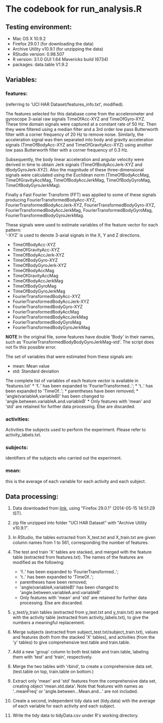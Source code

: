 # The codebook for run_analysis.R

## Testing environment:

* Mac OS X 10.9.2
* Firefox 29.0.1 (for downloading the data)
* Archive Utility v10.9.1 (for unzipping the data)
* RStudio version: 0.98.507
* R version: 3.1.0 GUI 1.64 Mavericks build (6734)
* packages: data.table V1.9.2



## Variables:

### features: 

(referring to 'UCI HAR Dataset/features_info.txt', modified).

The features selected for this database come from the accelerometer and gyroscope 3-axial raw signals TimeOfAcc-XYZ and TimeOfGyro-XYZ. These time domain signals  were captured at a constant rate of 50 Hz. Then they were filtered using a median filter and a 3rd order low pass Butterworth filter with a corner frequency of 20 Hz to remove noise. Similarly, the acceleration signal was then separated into body and gravity acceleration signals (TimeOfBodyAcc-XYZ and TimeOfGravityAcc-XYZ) using another low pass Butterworth filter with a corner frequency of 0.3 Hz.

Subsequently, the body linear acceleration and angular velocity were derived in time to obtain Jerk signals (TimeOfBodyAccJerk-XYZ and tBodyGyroJerk-XYZ). Also the magnitude of these three-dimensional signals were calculated using the Euclidean norm (TimeOfBodyAccMag, TimeOfGravityAccMag, TimeOfBodyAccJerkMag, TimeOfBodyGyroMag, TimeOfBodyGyroJerkMag).

Finally a Fast Fourier Transform (FFT) was applied to some of these signals producing FourierTransformedBodyAcc-XYZ, FourierTransformedBodyAccJerk-XYZ, FourierTransformedBodyGyro-XYZ, FourierTransformedBodyAccJerkMag, FourierTransformedBodyGyroMag, FourierTransformedBodyGyroJerkMag.

These signals were used to estimate variables of the feature vector for each pattern:  
'-XYZ' is used to denote 3-axial signals in the X, Y and Z directions.

* TimeOfBodyAcc-XYZ
* TimeOfGravityAcc-XYZ
* TimeOfBodyAccJerk-XYZ
* TimeOfBodyGyro-XYZ
* TimeOfBodyGyroJerk-XYZ
* TimeOfBodyAccMag
* TimeOfGravityAccMag
* TimeOfBodyAccJerkMag
* TimeOfBodyGyroMag
* TimeOfBodyGyroJerkMag
* FourierTransformedBodyAcc-XYZ
* FourierTransformedBodyAccJerk-XYZ
* FourierTransformedBodyGyro-XYZ
* FourierTransformedBodyAccMag
* FourierTransformedBodyAccJerkMag
* FourierTransformedBodyGyroMag
* FourierTransformedBodyGyroJerkMag

**NOTE** In the original file, some features have double 'Body' in their names, such as 'FourierTransformedBodyBodyGyroJerkMag-std'. The script does not fix this possible error.

The set of variables that were estimated from these signals are: 

* mean: Mean value
* std: Standard deviation


The complete list of variables of each feature vector is available in 'features.txt'
    * 'f..' has been expanded to 'FourierTransformed..';
    * 't..' has been expanded to 'TimeOf..';
    * parentheses have been removed;
    * 'angle(variableA,variableB)' has been changed to 'angle.between.variableA.and.variableB'
    * Only features with 'mean' and 'std' are retained for further data processing. Else are discarded.
    
### activities: 

Activities the subjects used to perform the experiment. Please refer to activity_labels.txt.

### subjects: 

identifiers of the subjects who carried out the experiment.

### mean: 

this is the average of each variable for each activity and each subject.

## Data processing:

1. Data downloaded from [link](https://d396qusza40orc.cloudfront.net/getdata%2Fprojectfiles%2FUCI%20HAR%20Dataset.zip), using "Firefox 29.0.1" (2014-05-15 14:51:29 IST).

2. zip file unzipped into folder "UCI HAR Dataset" with "Archive Utility v10.9.1".

3. In RStudio, the tables extracted from X_test.txt and X_train.txt are given column names from 1 to 561, corresponding the number of features.

4. The test and train 'X' tables are stacked, and merged with the feature table (extracted from features.txt). The names of the features are modified as the following:
    * 'f..' has been expanded to 'FourierTransformed..';
    * 't..' has been expanded to 'TimeOf..';
    * parentheses have been removed;
    * 'angle(variableA,variableB)' has been changed to 'angle.between.variableA.and.variableB'
    * Only features with 'mean' and 'std' are retained for further data processing. Else are discarded.

5. y_test/y_train tables (extracted from y_test.txt and y_train.txt) are merged with the activity table (extracted from activity_labels.txt), to give the numbers a meaningful replacement.

6. Merge subjects (extracted from subject_test.txt/subject_train.txt), values and features (both from the stacked 'X' tables), and activities (from the 'y' tables) to give comprehensive test.table and train.table.

7. Add a new 'group' column to both test.table and train.table, labeling them with 'test' and 'train', respectively.

8. Merge the two tables with 'rbind', to create a comprehensive data set. (test.table on top, train.table on bottom.)

9. Extract only 'mean' and 'std' features from the comprehensive data set, creating object 'mean.std.data'. Note that features with names as '..meanFreq' or 'angle.between...Mean.and...' are not included.

10. Create a second, independent tidy data set (tidy.data) with the average of each variable for each activity and each subject.

11. Write the tidy data to tidyData.csv under R's working directory.


